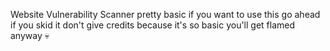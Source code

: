 Website Vulnerability Scanner pretty basic if you want to use this go ahead if you skid it don't give credits because it's so basic you'll get flamed anyway 💀
